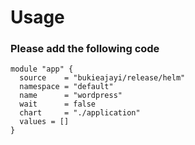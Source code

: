 # Usage
### Please add the following code 
```
module "app" {
  source    = "bukieajayi/release/helm"
  namespace = "default"
  name      = "wordpress"
  wait      = false
  chart     = "./application"
  values = []
}
```
